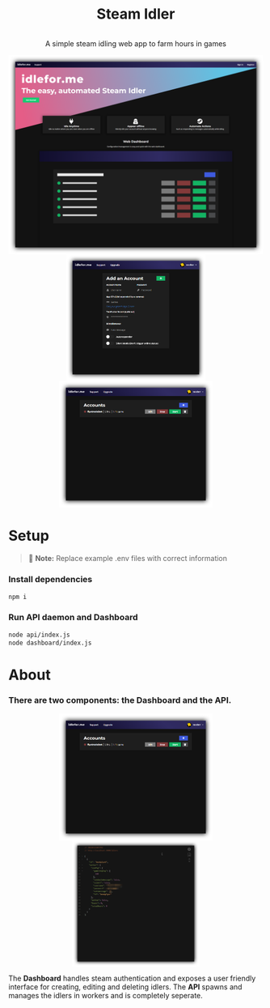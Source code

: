 <span align="center" style="display: flex; flex-direction: column;">
  <h1><b>Steam Idler</b></h1>
  <p>A simple steam idling web app to farm hours in games</p>
</span>
<span align="center" style="display: flex; flex-wrap: wrap; justify-content: center; align-items: center"> 
<img src="./screenshots/landing.png" alt="landing page">
<img src="./screenshots/add_account.png" alt="add account" height="250">
<img src="./screenshots/dashboard.png" alt="dashboard" height="250">
</span>

<h1>Setup</h1>

> 📝 **Note:** Replace example .env files with correct information

### Install dependencies
```
npm i
```

### Run API daemon and Dashboard
```
node api/index.js
node dashboard/index.js
```

<h1>About</h1>
<h3>There are two components: the <b>Dashboard</b> and the <b>API</b>.</h3>

<span style="display: flex; flex-wrap: wrap; justify-content: center;"> 
<img src="./screenshots/dashboard.png" alt="dashboard" height="250">
<img src="./screenshots/api.png" alt="api" height="250">
</span>

<p>The <b>Dashboard</b> handles steam authentication and exposes a user friendly interface for creating, editing and deleting idlers. The <b>API</b> spawns and manages the idlers in workers and is completely seperate.</p>